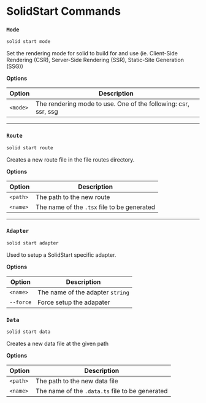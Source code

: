 # SolidStart Commands

### `Mode`

```sh
solid start mode
```

Set the rendering mode for solid to build for and use (ie. Client-Side Rendering (CSR), Server-Side Rendering (SSR), Static-Site Generation (SSG))

**Options**

| Option   | Description                                                    |
| -------- | -------------------------------------------------------------- |
| `<mode>` | The rendering mode to use. One of the following: csr, ssr, ssg |

---

### `Route`

```sh
solid start route
```

Creates a new route file in the file routes directory.

**Options**

| Option   | Description                                 |
| -------- | ------------------------------------------- |
| `<path>` | The path to the new route                   |
| `<name>` | The name of the `.tsx` file to be generated |

---

### `Adapter`

```sh
solid start adapter
```

Used to setup a SolidStart specific adapter.

**Options**

| Option    | Description                      |
| --------- | -------------------------------- |
| `<name>`  | The name of the adapter `string` |
| `--force` | Force setup the adapater         |

### `Data`

```sh
solid start data
```

Creates a new data file at the given path

**Options**

| Option   | Description                                     |
| -------- | ----------------------------------------------- |
| `<path>` | The path to the new data file                   |
| `<name>` | The name of the `.data.ts` file to be generated |
